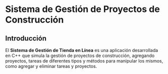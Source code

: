 # Sistema de Gestión de Proyectos de Construcción

## Introducción

El **Sistema de Gestión de Tienda en Línea** es una aplicación desarrollada en C++ que simula la gestión de proyectos de construcción, agregando proyectos, tareas de diferentes tipos y métodos para manipular los mismos, como agregar y eliminar tareas y proyectos.

